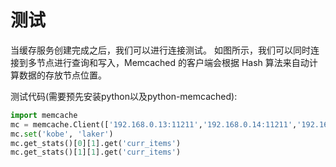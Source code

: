 ---
---

# 测试

当缓存服务创建完成之后，我们可以进行连接测试。 如图所示，我们可以同时连接到多节点进行查询和写入，Memcached 的客户端会根据 Hash 算法来自动计算数据的存放节点位置。

测试代码(需要预先安装python以及python-memcached):

```python
import memcache
mc = memcache.Client(['192.168.0.13:11211','192.168.0.14:11211','192.168.0.15:11211'])
mc.set('kobe', 'laker')
mc.get_stats()[0][1].get('curr_items')
mc.get_stats()[1][1].get('curr_items')
```

